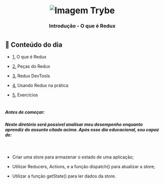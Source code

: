 <h1 align="center">
    <img alt="Imagem Trybe" src="https://media.licdn.com/dms/image/C4D16AQGBxtWPbZcNRg/profile-displaybackgroundimage-shrink_200_800/0/1644644094481?e=2147483647&v=beta&t=WXCuv3v7rjkMJKCqnhKdMt7gI9zzkOs9do7oirDm_M4"/>
</h1>

<h3 align="center">
 Introdução - O que é Redux
</h3>

</p>

#

## :rocket: Conteúdo do dia

-   <p><a href="#1">1.</a> O que é Redux
-   <p><a href="#2">2.</a> Peças do Redux
-   <p><a href="#3">3.</a> Redux DevTools
-   <p><a href="#4">4.</a> Usando Redux na prática
-   <p><a href="#5">5.</a> Exercícios

# 
##### <strong>Antes de começar: </strong>

##### <i>Neste diretório será possivel analisar meu desempenho enquanto aprendiz do assunto citado acima. Após esse dia educacional, sou capaz de:</i>
<br>

- Criar uma store para armazenar o estado de uma aplicação;

- Utilizar Reducers, Actions, e a função dispatch() para atualizar a store;

- Utilizar a função getState() para ler dados da store.